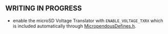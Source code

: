 ## WRITING IN PROGRESS ##

  * enable the microSD Voltage Translator with `ENABLE_VOLTAGE_TXRX` which is included automatically through [MicropendousDefines.h](http://code.google.com/p/micropendous/source/browse/trunk/Micropendous/libs/LUFA/LUFA/Common/MicropendousDefines.h).
